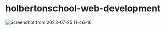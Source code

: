 # holbertonschool-web-development
![Screenshot from 2023-07-25 11-46-16](https://github.com/waelbessaies/holbertonschool-web-development/assets/98318644/acac418c-649a-4205-9130-fdccae7bfa43)
 
